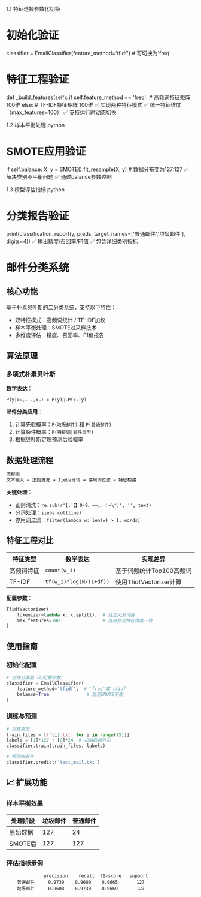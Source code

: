 1.1 特征选择参数化切换
# 初始化验证
classifier = EmailClassifier(feature_method='tfidf')  # 可切换为'freq'

# 特征工程验证
def _build_features(self):
    if self.feature_method == 'freq':
        # 高频词特征矩阵 100维
    else:
        # TF-IDF特征矩阵 100维
✅ 实现两种特征模式
✅ 统一特征维度（max_features=100）
✅ 支持运行时动态切换

1.2 样本平衡处理
python
# SMOTE应用验证
if self.balance:
    X, y = SMOTE().fit_resample(X, y)  # 数据分布变为127:127
✅ 解决类别不平衡问题
✅ 通过balance参数控制

1.3 模型评估指标
python
# 分类报告验证
print(classification_report(y, preds, 
    target_names=['普通邮件','垃圾邮件'], digits=4))
✅ 输出精度/召回率/F1值
✅ 包含详细类别指标


# 邮件分类系统

##  核心功能
基于朴素贝叶斯的二分类系统，支持以下特性：
- 双特征模式：高频词统计 / TF-IDF加权
- 样本平衡处理：SMOTE过采样技术
- 多维度评估：精度、召回率、F1值报告

##  算法原理
### 多项式朴素贝叶斯
**数学表达**：
```
P(y|x₁,...,xₙ) ∝ P(y)∏ᵢP(xᵢ|y)
```
**邮件分类应用**：
1. 计算先验概率：`P(垃圾邮件)` 和 `P(普通邮件)`
2. 计算条件概率：`P(特征词|邮件类型)`
3. 根据贝叶斯定理预测后验概率

##  数据处理流程
```python
流程图
文本输入 → 正则清洗 → Jieba分词 → 停用词过滤 → 特征构建
```

**关键处理**：
- 正则清洗：`re.sub(r'[.【】0-9、——。，！~\*]', '', text)`
- 分词处理：`jieba.cut(line)`
- 停用词过滤：`filter(lambda w: len(w) > 1, words)`

##  特征工程对比
| 特征类型   | 数学表达                  | 实现差异                 |
|----------|-------------------------|-----------------------|
| 高频词特征 | `count(w_i)`           | 基于词频统计Top100高频词     |
| TF-IDF   | `tf(w_i)*log(N/(1+df))` | 使用TfidfVectorizer计算 |

**配置参数**：
```python
TfidfVectorizer(
    tokenizer=lambda x: x.split(),  # 自定义分词器
    max_features=100                # 与高频词特征维度一致
)
```

##  使用指南
### 初始化配置
```python
# 创建分类器（可配置参数）
classifier = EmailClassifier(
    feature_method='tfidf',  # 'freq'或'tfidf'
    balance=True              # 启用SMOTE平衡
)
```

### 训练与预测
```python
# 训练模型
train_files = [f'{i}.txt' for i in range(151)]
labels = [1]*127 + [0]*24  # 初始数据分布
classifier.train(train_files, labels)

# 预测新邮件
classifier.predict('test_mail.txt')
```

## 📈 扩展功能
### 样本平衡效果
| 处理阶段   | 垃圾邮件 | 普通邮件 |
|----------|--------|--------|
| 原始数据   | 127    | 24     |
| SMOTE后  | 127    | 127    |

### 评估指标示例
```
              precision    recall  f1-score   support
    普通邮件     0.9730    0.9600    0.9665       127
    垃圾邮件     0.9608    0.9730    0.9669       127
```
